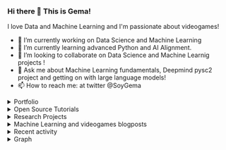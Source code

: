### Hi there 👋 This is Gema!

I love Data and Machine Learning and I'm passionate about videogames!

- 🔭 I’m currently working on Data Science and Machine Learning
- 🌱 I’m currently learning advanced Python and AI Alignment.
- 👯 I’m looking to collaborate on Data Science and Machine Learnig projects !
- 💬 Ask me about Machine Learning fundamentals, Deepmind pysc2 project and getting on with large language models!
- 📫 How to reach me: at twitter @SoyGema

<details>

<summary>Portfolio</summary>


+[Dice Game Probability exercise](https://github.com/SoyGema/Portfolio/blob/main/DataExploration/Dice_Game_Probability.ipynb) In this exercise you can see more about how I structure code and solve some probabilistic questions taking into account a Dice-Game. Find the challenge description [here](https://github.com/SoyGema/Portfolio/blob/main/DataExploration/README.md) and code above.

+[Data Exploration Squirrels Dataset](https://github.com/SoyGema/Portfolio/blob/main/DataExploration/Exploratory%20Analysis.ipynb) General Data Science exploration : In this exercise you can see more about how I think from an analytical perspective and which tools I use for data exploration.

</details>

<details>

<summary>Open Source Tutorials</summary>


+[StarCraft 2 Codelab](https://soygema.github.io/starcraftII_machine_learning/#0) In this project I've created a codelab to share with the community some of the machine learning fundamentals I've learnt about open source research with StarCraft 2 DeepMind project.

+[Satellite orbit prediction with DVC VSCode Open Source extension](https://github.com/iterative/VSCode-DVC-Workshop) Workshop given at PyDayBCN 2022. In this workshop we predict kinematic orbit for 600 Satellites making machine learning experiments with Multioutput Random Forest Regressor.  

</details>

<details>

<summary>Research Projects</summary>

+[NeuRIPS 2020](https://cupdf.com/document/benchmarking-imitation-and-reinforcement-learning-for-.html?page=1) Participation in NeuRIPS 2020 Workshop WordPlay: When language meets games with the videogame Mempathy. This projects benchmarks some experiments with Imitation and Reinforcement Learning in language oriented games.

+[ICML 2021](https://docs.google.com/presentation/d/1iATyd80yYMKoV-WPzV0_hYntYbpwvlZS/edit?usp=sharing&ouid=109726716116488916327&rtpof=true&sd=true) Poster session in WiML Unworkshop. 

</details>

<details>

<summary>Machine Learning and videogames blogposts</summary>


+[StarCraft II Unplugged](https://medium.com/p/1c9192fc03b) BlogPost about latest developments released by Deepmind at NeuRIPS2021 DRL workshop. It includes figures and videos made to interpret and communicate papers results.

+[Interactive Narrative control : safety and aligment of language agents](https://medium.com/p/2be8eb7636a9) Technical blogpost article about PPLM research implementation for Mempathy.

</details>

<details>

<summary>Recent activity</summary>

<!--START_SECTION:activity-->
0. Open issue [#24579](https://github.com/huggingface/transformers/issues/24579)
1. Created PR [#24594](https://github.com/huggingface/transformers/pull/24594)
2. Commented on [#4194](https://github.com/iterative/vscode-dvc/issues/4194)
3. Commented on [#24575](https://github.com/huggingface/transformers/issues/24575)
4. Read paper [OSS](https://arxiv.org/pdf/2101.10291.pdf)
5. Open issue [#24693](https://github.com/huggingface/transformers/issues/24693)
6. Comment issue [#24693](https://github.com/huggingface/transformers/issues/24693#issuecomment-1625263256)
7. Request Feature enhancement [#4242](https://github.com/iterative/vscode-dvc/issues/4242)
8. Comment issue [#24723](https://github.com/huggingface/transformers/issues/24723)
9. Comment Request Feature enhancement [#4242](https://github.com/iterative/vscode-dvc/issues/4242)
10. Read paper [OSS](https://openaccess.city.ac.uk/id/eprint/5955/1/ContentServer_%281%29.pdf)
   
Historical activity can be found [here](https://github.com/SoyGema/OSS_activity/tree/main)
   
</details>   
<!--END_SECTION:activity-->

<details> 
<summary>Graph</summary>   
   
![](./profile-3d-contrib/profile-night-green.svg)

</details> 
